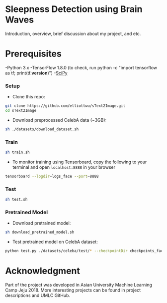 # Sleepness Detection using Brain Waves
Introduction, overview, brief discussion about my project, and etc. 

# Prerequisites
-Python 3.x
-TensorFlow 1.8.0 (to check, run python -c "import tensorflow as tf; print(tf.__version__)")
-[SciPy](https://www.scipy.org/install.html)

### Setup
- Clone this repo: 
```bash
git clone https://github.com/elliottwu/sText2Image.git
cd sText2Image
```

- Download preprocessed CelebA data (~3GB): 
```bash
sh ./datasets/download_dataset.sh
```

### Train
```bash
sh train.sh
```
- To monitor training using Tensorboard, copy the following to your terminal and open `localhost:8888` in your browser
```bash
tensorboard --logdir=logs_face --port=8888
```

### Test
```bash
sh test.sh
```

### Pretrained Model
- Download pretrained model: 
```bash
sh download_pretrained_model.sh
```

- Test pretrained model on CelebA dataset: 
```bash
python test.py ./datasets/celeba/test/* --checkpointDir checkpoints_face_pretrained --maskType right --batchSize 64 --lam1 100 --lam2 1 --lam3 0.1 --lr 0.001 --nIter 1000 --outDir results_face_pretrained --text_vector_dim 18 --text_path datasets/celeba/imAttrs.pkl
```

# Acknowledgment
Part of the project was developed in Asian University Machine Learning Camp Jeju 2018. More interesting projects can be found in project descriptions and UMLC GitHub.

